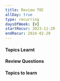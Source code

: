 ```yaml
---
title: Review TOC
allDay: true
type: recurring
daysOfWeek: [W]
startRecur: 2023-11-29
endRecur: 2024-02-29
---
```

#### Topics Learnt

#### Review Questions

#### Topics to learn